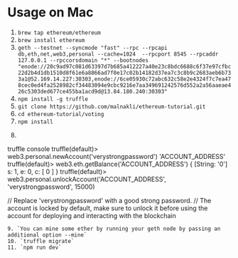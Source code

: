 # Usage on Mac
1. `brew tap ethereum/ethereum`
2. `brew install ethereum`
3. ```geth --testnet --syncmode "fast" --rpc --rpcapi db,eth,net,web3,personal --cache=1024  --rpcport 8545 --rpcaddr 127.0.0.1 --rpccorsdomain "*" --bootnodes "enode://20c9ad97c081d63397d7b685a412227a40e23c8bdc6688c6f37e97cfbc22d2b4d1db1510d8f61e6a8866ad7f0e17c02b14182d37ea7c3c8b9c2683aeb6b733a1@52.169.14.227:30303,enode://6ce05930c72abc632c58e2e4324f7c7ea478cec0ed4fa2528982cf34483094e9cbc9216e7aa349691242576d552a2a56aaeae426c5303ded677ce455ba1acd9d@13.84.180.240:30303"```
4. `npm install -g truffle`
5. `git clone https://github.com/malnakli/ethereum-tutorial.git`
6. `cd ethereum-tutorial/voting`
7. `npm install`
8. ```
truffle console
truffle(default)> web3.personal.newAccount('verystrongpassword')
'ACCOUNT_ADDRESS'
truffle(default)> web3.eth.getBalance('ACCOUNT_ADDRESS')
{ [String: '0'] s: 1, e: 0, c: [ 0 ] }
truffle(default)> web3.personal.unlockAccount('ACCOUNT_ADDRESS', 'verystrongpassword', 15000)

// Replace 'verystrongpassword' with a good strong password.
// The account is locked by default, make sure to unlock it before using the account for deploying and interacting with the blockchain 
```
9. `You can mine some ether by running your geth node by passing an additional option --mine`
10. `truffle migrate`
11. `npm run dev`